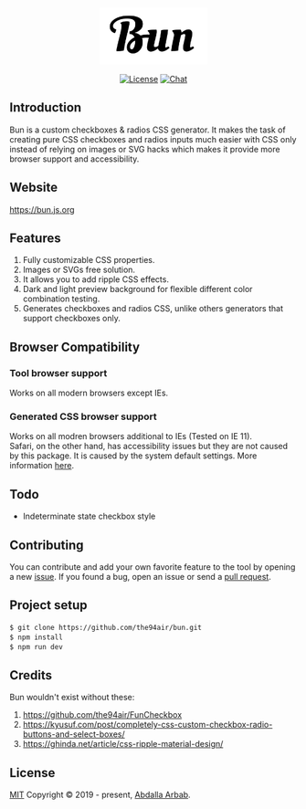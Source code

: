 <p align="center">
  <img src="src/assets/images/logo.svg?sanitize=true" alt="Bun" title="Bun" height="100" />
</p>

<p align="center">
  <a href="https://github.com/the94air/bun/blob/master/LICENSE"><img src="https://img.shields.io/github/license/the94air/bun.svg?sanitize=true" alt="License"></a>
  <a href="https://discord.gg/5Au9qvHbMY"><img src="https://img.shields.io/badge/chat-on%20discord-7289da.svg?sanitize=true" alt="Chat"></a>
</p>

## Introduction
Bun is a custom checkboxes & radios CSS generator. It makes the task of creating pure CSS checkboxes and radios inputs much easier with CSS only instead of relying on images or SVG hacks which makes it provide more browser support and accessibility.

## Website
https://bun.js.org

## Features
1. Fully customizable CSS properties.
2. Images or SVGs free solution.
3. It allows you to add ripple CSS effects.
4. Dark and light preview background for flexible different color combination testing.
5. Generates checkboxes and radios CSS, unlike others generators that support checkboxes only.

## Browser Compatibility

### Tool browser support
Works on all modern browsers except IEs.

### Generated CSS browser support
Works on all modren browsers additional to IEs (Tested on IE 11).  
Safari, on the other hand, has accessibility issues but they are not caused by this package. It is caused by the system default settings. More information [here](https://github.com/twbs/bootstrap/issues/25345#issuecomment-358364377).

## Todo
- Indeterminate state checkbox style

## Contributing
You can contribute and add your own favorite feature to the tool by opening a new [issue](https://github.com/the94air/bun/issues). If you found a bug, open an issue or send a [pull request](https://github.com/the94air/bun/pulls).

## Project setup
```bash
$ git clone https://github.com/the94air/bun.git
$ npm install
$ npm run dev
```

## Credits
Bun wouldn't exist without these:
1. https://github.com/the94air/FunCheckbox
2. https://kyusuf.com/post/completely-css-custom-checkbox-radio-buttons-and-select-boxes/
3. https://ghinda.net/article/css-ripple-material-design/

## License
[MIT](https://github.com/the94air/bun/blob/master/LICENSE) Copyright © 2019 - present, [Abdalla Arbab](https://abdalla.sd).
